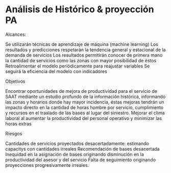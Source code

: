 # Análisis de Histórico & proyección PA

Alcances:

Se utilizarán técnicas de aprendizaje de máquina (machine learning)
Los resultados y predicciones respetarán la tendencia general y estacional de la demanda de servicios
Los resultados permitirán conocer de primera mano la cantidad de servicios como las zonas con mayor posibilidad de éstos
Retroalimentar el modelo periódicamente para reajustar variables
Se seguirá la eficiencia del modelo con indicadores


Objetivos

Encontrar oportunidades de mejora de productividad para el servicio de SAAT mediante un estudio profundo de la información histórica, informando las zonas y horarios donde hay mayor incidencia, éstas mejoras tendrán un impacto directo en la cantidad de horas hombre por servicio, cumplimiento y recursos en el traslado de las bases al lugar del siniestro.
Mejorar el clima laboral al aumentar la productividad del personal operativo y minimizar las horas extras


Riesgos

Cantidades de servicios proyectados desacertadamente: estimando capacitys con cantidades irreales
Recomendación de bases desacertada 
Inequidad en la asignación de bases originando disminución en la productividad del asesor y del servicio
Falta de seguimiento originando proyecciones progresivamente irreales.
